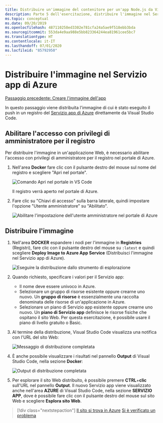 ```yaml
---
title: Distribuire un'immagine del contenitore per un'app Node.js da Visual Studio Code
description: Parte 5 dell'esercitazione, distribuire l'immagine nel Servizio app di Azure
ms.topic: conceptual
ms.date: 09/20/2019
ms.openlocfilehash: 487110258ed3302e781cfa24a5ae9f518ebb3bda
ms.sourcegitcommit: 553da4e9aa988e5bb823364244ea81961cee5bc7
ms.translationtype: HT
ms.contentlocale: it-IT
ms.lasthandoff: 07/01/2020
ms.locfileid: "85792950"
---
```

# <a name="deploy-the-image-to-azure-app-service"></a>Distribuire l'immagine nel Servizio app di Azure

[Passaggio precedente: Creare l'immagine dell'app](tutorial-vscode-docker-node-04.md)

In questo passaggio viene distribuita l'immagine di cui è stato eseguito il push in un registro del [Servizio app di Azure](https://azure.microsoft.com/services/app-service/) direttamente da Visual Studio Code.

## <a name="enable-admin-access-on-the-registry"></a>Abilitare l'accesso con privilegi di amministratore per il registro

Per distribuire l'immagine in un'applicazione Web, è necessario abilitare l'accesso con privilegi di amministratore per il registro nel portale di Azure.

1. Nell'area **Docker** fare clic con il pulsante destro del mouse sul nome del registro e scegliere "Apri nel portale". 

    ![Comando Apri nel portale in VS Code](media/deploy-containers/open-in-portal.png)

    Il registro verrà aperto nel portale di Azure.

1. Fare clic su "Chiavi di accesso" sulla barra laterale, quindi impostare l'opzione "Utente amministratore" su "Abilitato".  
    
    ![Abilitare l'impostazione dell'utente amministratore nel portale di Azure](media/deploy-containers/access-keys.png)

## <a name="deploy-image"></a>Distribuire l'immagine

1. Nell'area **DOCKER** espandere i nodi per l'immagine in **Registries** (Registri), fare clic con il pulsante destro del mouse su `:latest` e quindi scegliere **Deploy Image to Azure App Service** (Distribuisci l'immagine nel Servizio app di Azure).

    ![Eseguire la distribuzione dallo strumento di esplorazione](media/deploy-containers/deploy-image-command.png)

1. Quando richiesto, specificare i valori per il Servizio app:

    - Il nome deve essere univoco in Azure.
    - Selezionare un gruppo di risorse esistente oppure crearne uno nuovo. Un **gruppo di risorse** è essenzialmente una raccolta denominata delle risorse di un'applicazione in Azure.
    - Selezionare un piano di Servizio app esistente oppure crearne uno nuovo. Un **piano di Servizio app** definisce le risorse fisiche che ospitano il sito Web. Per questa esercitazione, è possibile usare il piano di livello gratuito o Basic.

1. Al termine della distribuzione, Visual Studio Code visualizza una notifica con l'URL del sito Web:

    ![Messaggio di distribuzione completata](media/deploy-containers/deploy-successful.png)

1. È anche possibile visualizzare i risultati nel pannello **Output** di Visual Studio Code, nella sezione **Docker**:

    ![Output di distribuzione completata](media/deploy-containers/deploy-output.png)

1. Per esplorare il sito Web distribuito, è possibile premere **CTRL**+**clic** sull'URL nel pannello **Output**. Il nuovo Servizio app viene visualizzato anche nell'area **AZURE** di Visual Studio Code, nella sezione **SERVIZIO APP**, dove è possibile fare clic con il pulsante destro del mouse sul sito Web e scegliere **Esplora sito Web**.

> [!div class="nextstepaction"]
> [Il sito si trova in Azure](tutorial-vscode-docker-node-06.md) [Si è verificato un problema](https://www.research.net/r/PWZWZ52?tutorial=docker-extension&step=deploy-app)
